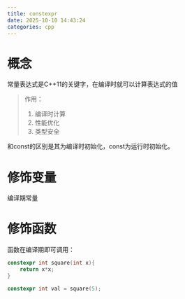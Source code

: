 ```yaml
---
title: constexpr
date: 2025-10-10 14:43:24
categories: cpp
---
```


# 概念

常量表达式是C++11的关键字，在编译时就可以计算表达式的值

> 作用：
>
> 1. 编译时计算
> 2. 性能优化
> 3. 类型安全

和const的区别是其为编译时初始化，const为运行时初始化。

# 修饰变量

编译期常量

# 修饰函数

函数在编译期即可调用：

```cpp
constexpr int square(int x){
    return x*x;
}

constexpr int val = square(5);
```

